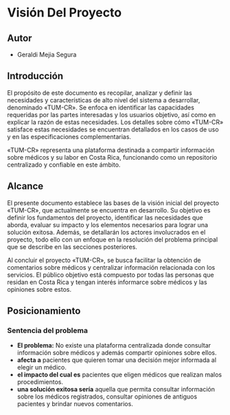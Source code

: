 # Visión Del Proyecto

## Autor
* Geraldi Mejia Segura

## Introducción
El propósito de este documento es recopilar, analizar y definir las necesidades y características de alto nivel del sistema a desarrollar, denominado «TUM-CR». Se enfoca en identificar las capacidades requeridas por las partes interesadas y los usuarios objetivo, así como en explicar la razón de estas necesidades. Los detalles sobre cómo «TUM-CR» satisface estas necesidades se encuentran detallados en los casos de uso y en las especificaciones complementarias.

«TUM-CR» representa una plataforma destinada a compartir información sobre médicos y su labor en Costa Rica, funcionando como un repositorio centralizado y confiable en este ámbito.

## Alcance
El presente documento establece las bases de la visión inicial del proyecto «TUM-CR», que actualmente se encuentra en desarrollo. Su objetivo es definir los fundamentos del proyecto, identificar las necesidades que aborda, evaluar su impacto y los elementos necesarios para lograr una solución exitosa. Además, se detallarán los actores involucrados en el proyecto, todo ello con un enfoque en la resolución del problema principal que se describe en las secciones posteriores.

Al concluir el proyecto «TUM-CR», se busca facilitar la obtención de comentarios sobre médicos y centralizar información relacionada con los servicios. El público objetivo está compuesto por todas las personas que residan en Costa Rica y tengan interés informarce sobre médicos y las opiniones sobre estos.

## Posicionamiento
### Sentencia del problema

- **El problema:** No existe una plataforma centralizada donde consultar información sobre médicos y además compartir opiniones sobre ellos.
- **afecta a** pacientes que quieren tomar una decisión mejor informada al elegir un médico.
- **el impacto del cual es** pacientes que eligen médicos que realizan malos procedimientos.
- **una solución exitosa sería** aquella que permita consultar información sobre los médicos registrados, consultar opiniones de antiguos pacientes y brindar nuevos comentarios.